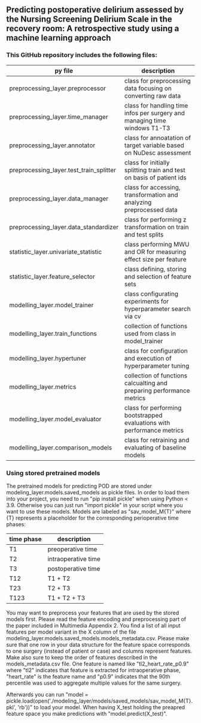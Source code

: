 ## Predicting postoperative delirium assessed by the Nursing Screening Delirium Scale in the recovery room: A retrospective study using a machine learning approach

### This GitHub repository includes the following files:

|py file|description|
|--|--|
| preprocessing_layer.preprocessor | class for preprocessing data focusing on converting raw data |
| preprocessing_layer.time_manager | class for handling time infos per surgery and managing time windows T1-T3 |
| preprocessing_layer.annotator | class for annoatation of target variable based on NuDesc assessment |
| preprocessing_layer.test_train_splitter | class for initially splitting train and test on basis of patient ids |
| preprocessing_layer.data_manager | class for accessing, transformation and analyzing preprocessed data |
| preprocessing_layer.data_standardizer | class for performing z transformation on train and test splits |
| statistic_layer.univariate_statistic | class performing MWU and OR for measuring effect size per feature |
| statistic_layer.feature_selector | class defining, storing and selection of feature sets |
| modelling_layer.model_trainer | class configurating experiments for hyperparameter search via cv |
| modelling_layer.train_functions | collection of functions used from class in model_trainer |
| modelling_layer.hypertuner | class for configuration and execution of hyperparameter tuning |
| modelling_layer.metrics | collection of functions calcualting and preparing performance metrics |
| modelling_layer.model_evaluator | class for performing bootstrapped evaluations with performance metrics |
| modelling_layer.comparison_models | class for retraining and evaluating of baseline models|


### Using stored pretrained models

The pretrained models for predicting POD are stored under modeling_layer.models.saved_models as pickle files. In order to load them into your project, you need to run "pip install pickle" when using Python < 3.9. Otherwise you can just run "import pickle" in your script where you want to use these models. Models are labeled as "sav_model_M{T}" where {T} represents a placeholder for the corresponding perioperative time phases:

|time phase| description |
|--|--|
|T1 | preoperative time |
|T2 | intraoperative time |
|T3 | postoperative time |
|T12 | T1 + T2 |
|T23 | T2 + T3 |
|T123 | T1 + T2 + T3 |

You may want to preprocess your features that are used by the stored models first. Please read the feature encoding and preprocessing part of the paper included in Multimedia Appendix 2. You find a list of all input features per model variant in the X column of the file  modeling_layer.models.saved_models.models_metadata.csv. Please make sure that one row in your data structure for the feature space corresponds to one surgery (instead of patient or case) and columns represent features. Make also sure to keep the order of features described in the models_metadata.csv file. One feature is named like "tl2_heart_rate_p0.9" where "tl2" indicates that feature is extracted for intraoperative phase, "heart_rate" is the feature name and "p0.9" indicates that the 90th percentile was used to aggregate multiple values for the same surgery. 

Afterwards you can run "model = pickle.load(open('./modeling_layer/models/saved_models/sav_model_M{T}.pkl', 'rb'))" to load your model. When having X_test holding the preapred feature space you make predictions with "model.predict(X_test)".
